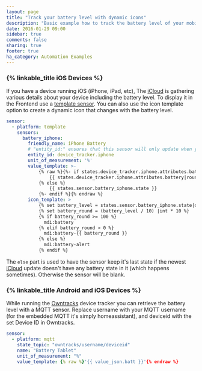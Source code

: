 ```yaml
---
layout: page
title: "Track your battery level with dynamic icons"
description: "Basic example how to track the battery level of your mobile devices."
date: 2016-01-29 09:00
sidebar: true
comments: false
sharing: true
footer: true
ha_category: Automation Examples
---
```


### {% linkable_title iOS Devices %}

If you have a device running iOS (iPhone, iPad, etc), The [iCloud](/components/device_tracker.icloud/) is gathering various details about your device including the battery level. To display it in the Frontend use a [template sensor](/components/sensor.template/). You can also use the icon template option to create a dynamic icon that changes with the battery level.

```yaml
sensor:
  - platform: template
    sensors:
      battery_iphone:
        friendly_name: iPhone Battery
        # "entity_id:" ensures that this sensor will only update when your device tracker does.
        entity_id: device_tracker.iphone
        unit_of_measurement: '%'
        value_template: >-
            {% raw %}{%- if states.device_tracker.iphone.attributes.battery %}
                {{ states.device_tracker.iphone.attributes.battery|round }}
            {% else %}
                {{ states.sensor.battery_iphone.state }}
            {%- endif %}{% endraw %}
        icon_template: >
            {% set battery_level = states.sensor.battery_iphone.state|default(0)|int %}
            {% set battery_round = (battery_level / 10) |int * 10 %}
            {% if battery_round >= 100 %}
              mdi:battery
            {% elif battery_round > 0 %}
              mdi:battery-{{ battery_round }}
            {% else %}
              mdi:battery-alert
            {% endif %}
```

The `else` part is used to have the sensor keep it's last state if the newest [iCloud](/components/device_tracker.icloud/) update doesn't have any battery state in it (which happens sometimes). Otherwise the sensor will be blank.

### {% linkable_title Android and iOS Devices %}

While running the [Owntracks](/components/device_tracker.owntracks/) device tracker you can retrieve the battery level with a MQTT sensor. Replace username with your MQTT username (for the embedded MQTT it's simply homeassistant), and deviceid with the set Device ID in Owntracks.

```yaml
sensor:
  - platform: mqtt
    state_topic: "owntracks/username/deviceid"
    name: "Battery Tablet"
    unit_of_measurement: "%"
    value_template: {% raw %}'{{ value_json.batt }}'{% endraw %}
```

